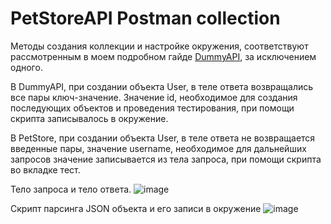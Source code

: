 # PetStoreAPI Postman collection

Методы создания коллекции и настройке окружения, соответствуют рассмотренным в моем подробном гайде [DummyAPI](https://github.com/egorsoroka8/postman/blob/main/dummyAPI/readme.md), за исключением одного.

В DummyAPI, при создании объекта User, в теле ответа возвращались все пары ключ-значение. Значение id, необходимое для создания последующих объектов и проведения тестирования, при помощи скрипта записывалось в окружение.


В PetStore, при создании объекта User, в теле ответа не возвращается введенные пары, значение username, необходимое для дальнейших запросов значение записывается из тела запроса, при помощи скрипта во вкладке тест.

Тело запроса и тело ответа.
![image](https://user-images.githubusercontent.com/112896404/203508936-439d69ca-6589-407f-9a17-1c1b57e75b6f.png)

Скрипт парсинга JSON объекта и его записи в окружение
![image](https://user-images.githubusercontent.com/112896404/203509046-daba6cc2-801e-40d0-a728-cfed9e0f676b.png)


